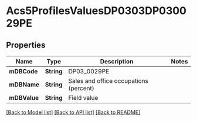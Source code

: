 # Acs5ProfilesValuesDP0303DP030029PE

## Properties
Name | Type | Description | Notes
------------ | ------------- | ------------- | -------------
**mDBCode** | **String** | DP03_0029PE | 
**mDBName** | **String** | Sales and office occupations (percent) | 
**mDBValue** | **String** | Field value | 

[[Back to Model list]](../README.md#documentation-for-models) [[Back to API list]](../README.md#documentation-for-api-endpoints) [[Back to README]](../README.md)


